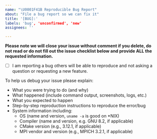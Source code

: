 ```yaml
---
name: "\U0001F41B Reproducible Bug Report"
about: "File a bug report so we can fix it"
title: '[BUG]:'
labels: 'bug', 'unconfirmed', 'new'
assignees: ''

---
```


**Please note we will close your issue without comment if you delete, do not read or do not fill out the issue checklist below and provide ALL the requested information.**

- [ ] I am reporting a bug others will be able to reproduce and not asking a question or requesting a new feature.

To help us debug your issue please explain:
- What you were trying to do (and why)
- What happened (include command output, screenshots, logs, etc.)
- What you expected to happen
- Step-by-step reproduction instructions to reproduce the error/bug
- System information including:
  - OS (name and version, `uname -a` is good on *NIX)
  - Compiler (name and version, e.g. GNU 8.2, if applicable)
  - CMake version (e.g., 3.12.1, if applicable)
  - MPI vendor and version (e.g., MPICH 3.2.1, if applicable)
